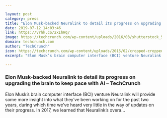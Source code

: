 ```yaml
---

layout: post
category: press
title: "Elon Musk-backed Neuralink to detail its progress on upgrading the brain to keep pace with AI"
date: 2019-07-12 14:03:46
link: https://vrhk.co/2xIhWq7
image: https://techcrunch.com/wp-content/uploads/2016/03/shutterstock_51531376.jpg?w=711
domain: techcrunch.com
author: "TechCrunch"
icon: https://techcrunch.com/wp-content/uploads/2015/02/cropped-cropped-favicon-gradient.png?w=180
excerpt: "Elon Musk’s brain computer interface (BCI) venture Neuralink will provide some more insight into what they’ve been working on for the past two years, during which time we’ve heard very little in the way of updates on their progress. In 2017, we learned that Neuralink’s overa…"

---
```


### Elon Musk-backed Neuralink to detail its progress on upgrading the brain to keep pace with AI – TechCrunch

Elon Musk’s brain computer interface (BCI) venture Neuralink will provide some more insight into what they’ve been working on for the past two years, during which time we’ve heard very little in the way of updates on their progress. In 2017, we learned that Neuralink’s overa…